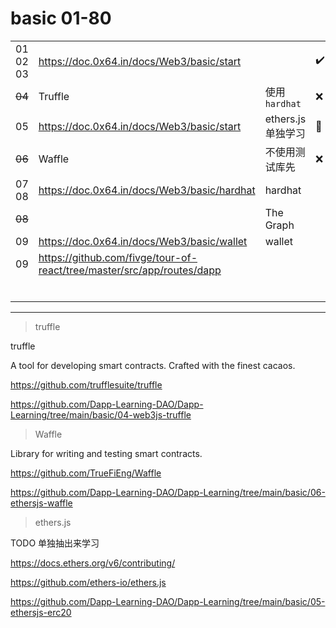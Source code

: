 # basic 01-80

|          |                                                                        |                    |     |
| -------- | ---------------------------------------------------------------------- | ------------------ | --- |
| 01 02 03 | https://doc.0x64.in/docs/Web3/basic/start                              |                    | ✔️  |
| ~~04~~   | Truffle                                                                | 使用`hardhat`      | ❌  |
| 05       | https://doc.0x64.in/docs/Web3/basic/start                              | ethers.js 单独学习 | 💖  |
| ~~06~~   | Waffle                                                                 | 不使用测试库先     | ❌  |
| 07 08    | https://doc.0x64.in/docs/Web3/basic/hardhat                            | hardhat            |     |
| ~~08~~   |                                                                        | The Graph          |     |
| 09       | https://doc.0x64.in/docs/Web3/basic/wallet                             | wallet             |     |
| 09       | https://github.com/fivge/tour-of-react/tree/master/src/app/routes/dapp |                    |     |
|          |                                                                        |                    |     |
|          |                                                                        |                    |     |
|          |                                                                        |                    |     |
|          |                                                                        |                    |     |
|          |                                                                        |                    |     |
|          |                                                                        |                    |     |

---

> truffle

truffle

A tool for developing smart contracts. Crafted with the finest cacaos.

https://github.com/trufflesuite/truffle

https://github.com/Dapp-Learning-DAO/Dapp-Learning/tree/main/basic/04-web3js-truffle

> Waffle

Library for writing and testing smart contracts.

https://github.com/TrueFiEng/Waffle

https://github.com/Dapp-Learning-DAO/Dapp-Learning/tree/main/basic/06-ethersjs-waffle

> ethers.js

TODO 单独抽出来学习

https://docs.ethers.org/v6/contributing/

https://github.com/ethers-io/ethers.js

https://github.com/Dapp-Learning-DAO/Dapp-Learning/tree/main/basic/05-ethersjs-erc20
